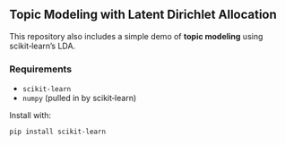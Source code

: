 ## Topic Modeling with Latent Dirichlet Allocation

This repository also includes a simple demo of **topic modeling** using scikit‑learn’s LDA.

### Requirements

- `scikit-learn`  
- `numpy` (pulled in by scikit‑learn)

Install with:

```bash
pip install scikit-learn
